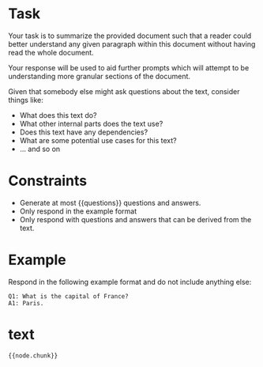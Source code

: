 # Task

Your task is to summarize the provided document such that a reader could better
understand any given paragraph within this document without having read the
whole document. 

Your response will be used to aid further prompts which will attempt to be
understanding more granular sections of the document. 

Given that somebody else might ask questions about the text, consider things like:

- What does this text do?
- What other internal parts does the text use?
- Does this text have any dependencies?
- What are some potential use cases for this text?
- ... and so on

# Constraints

- Generate at most {{questions}} questions and answers.
- Only respond in the example format
- Only respond with questions and answers that can be derived from the text.

# Example

Respond in the following example format and do not include anything else:

```
Q1: What is the capital of France?
A1: Paris.
```

# text

```
{{node.chunk}}
```
